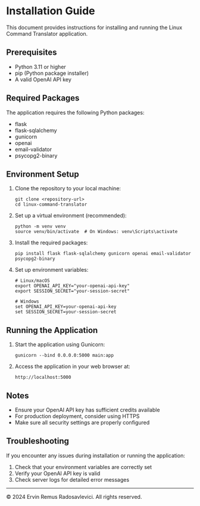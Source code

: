 # Installation Guide

This document provides instructions for installing and running the Linux Command Translator application.

## Prerequisites

- Python 3.11 or higher
- pip (Python package installer)
- A valid OpenAI API key

## Required Packages

The application requires the following Python packages:
- flask
- flask-sqlalchemy
- gunicorn
- openai
- email-validator
- psycopg2-binary

## Environment Setup

1. Clone the repository to your local machine:
   ```
   git clone <repository-url>
   cd linux-command-translator
   ```

2. Set up a virtual environment (recommended):
   ```
   python -m venv venv
   source venv/bin/activate  # On Windows: venv\Scripts\activate
   ```

3. Install the required packages:
   ```
   pip install flask flask-sqlalchemy gunicorn openai email-validator psycopg2-binary
   ```

4. Set up environment variables:
   ```
   # Linux/macOS
   export OPENAI_API_KEY="your-openai-api-key"
   export SESSION_SECRET="your-session-secret"

   # Windows
   set OPENAI_API_KEY=your-openai-api-key
   set SESSION_SECRET=your-session-secret
   ```

## Running the Application

1. Start the application using Gunicorn:
   ```
   gunicorn --bind 0.0.0.0:5000 main:app
   ```

2. Access the application in your web browser at:
   ```
   http://localhost:5000
   ```

## Notes

- Ensure your OpenAI API key has sufficient credits available
- For production deployment, consider using HTTPS
- Make sure all security settings are properly configured

## Troubleshooting

If you encounter any issues during installation or running the application:

1. Check that your environment variables are correctly set
2. Verify your OpenAI API key is valid
3. Check server logs for detailed error messages

---

© 2024 Ervin Remus Radosavlevici. All rights reserved.